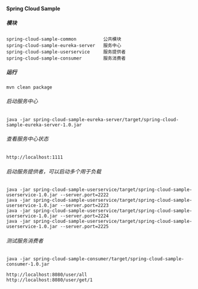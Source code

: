 #### Spring Cloud Sample

##### 模块
    spring-cloud-sample-common          公共模块
    spring-cloud-sample-eureka-server   服务中心
    spring-cloud-sample-userservice     服务提供者
    spring-cloud-sample-consumer        服务消费者
    
##### 运行
    mvn clean package

###### 启动服务中心
    java -jar spring-cloud-sample-eureka-server/target/spring-cloud-sample-eureka-server-1.0.jar
    
###### 查看服务中心状态
    http://localhost:1111
    
###### 启动服务提供者，可以启动多个用于负载
    java -jar spring-cloud-sample-userservice/target/spring-cloud-sample-userservice-1.0.jar --server.port=2222
    java -jar spring-cloud-sample-userservice/target/spring-cloud-sample-userservice-1.0.jar --server.port=2223
    java -jar spring-cloud-sample-userservice/target/spring-cloud-sample-userservice-1.0.jar --server.port=2224
    java -jar spring-cloud-sample-userservice/target/spring-cloud-sample-userservice-1.0.jar --server.port=2225
    
###### 测试服务消费者
    java -jar spring-cloud-sample-consumer/target/spring-cloud-sample-consumer-1.0.jar
    
    http://localhost:8080/user/all
    http://localhost:8080/user/get/1